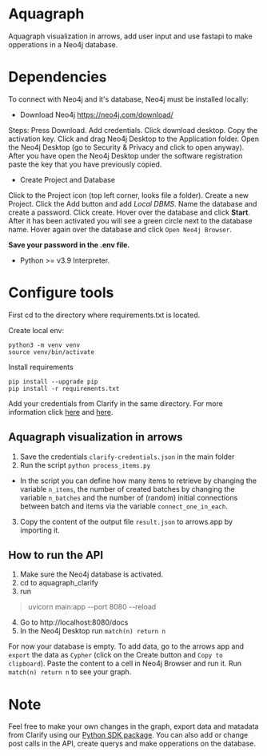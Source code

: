 # Aquagraph

Aquagraph visualization in arrows, add user input and use fastapi to make opperations in a Neo4j database.

# Dependencies

To connect with Neo4j and it's database, Neo4j must be installed locally:

- Download Neo4j https://neo4j.com/download/

Steps: Press Download. Add credentials. Click download desktop. Copy the activation key. Click and drag Neo4j Desktop to the Application folder. Open the Neo4j Desktop (go to Security & Privacy and click to open anyway). After you have open the Neo4j Desktop under the software registration paste the key that you have previously copied.

- Create Project and Database

Click to the Project icon (top left corner, looks file a folder). Create a new Project. Click the Add button and add _Local DBMS_. Name the database and create a password. Click create. Hover over the database and click **Start**. After it has been activated you will see a green circle next to the database name. Hover again over the database and click `Open Neo4j Browser`.

**Save your password in the .env file.**

- Python >= v3.9 Interpreter.

# Configure tools

First cd to the directory where requirements.txt is located.

Create local env:

    python3 -m venv venv
    source venv/bin/activate

Install requirements

    pip install --upgrade pip
    pip install -r requirements.txt

Add your credentials from Clarify in the same directory. For more information click [here](https://docs.clarify.io/users/admin/integrations/credentials) and [here](https://colab.research.google.com/github/clarify/data-science-tutorials/blob/main/tutorials/Introduction.ipynb#credentials).

## Aquagraph visualization in arrows

1. Save the credentials `clarify-credentials.json` in the main folder
2. Run the script `python process_items.py`

- In the script you can define how many items to retrieve by changing the variable `n_items`, the number of created batches by changing the variable `n_batches` and the number of (random) initial connections between batch and items via the variable `connect_one_in_each`.

3. Copy the content of the output file `result.json` to arrows.app by importing it.

## How to run the API

1. Make sure the Neo4j database is activated.
2. cd to aquagraph_clarify
3. run

> uvicorn main:app --port 8080 --reload

4. Go to http://localhost:8080/docs
5. In the Neo4j Desktop run `match(n) return n`

For now your database is empty. To add data, go to the arrows app and `export` the data as `Cypher` (click on the Create button and `Copy to clipboard`). Paste the content to a cell in Neo4j Browser and run it. Run `match(n) return n` to see your graph.

# Note

Feel free to make your own changes in the graph, export data and matadata from Clarify using our [Python SDK package](https://pypi.org/project/pyclarify/). You can also add or change post calls in the API, create querys and make opperations on the database.
